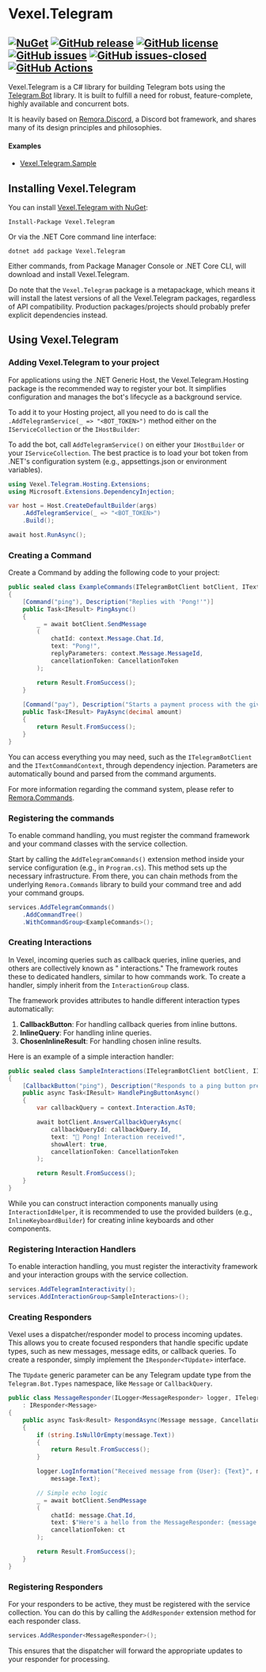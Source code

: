 # Vexel.Telegram

[![NuGet](https://img.shields.io/nuget/v/Vexel.Telegram.svg?style=plastic)](https://www.nuget.org/packages/Vexel.Telegram/)
[![GitHub release](https://img.shields.io/github/release/tcortega/Vexel.Telegram.svg)](https://GitHub.com/tcortega/Vexel.Telegram/releases/)
[![GitHub license](https://img.shields.io/github/license/tcortega/Vexel.Telegram.svg)](https://github.com/tcortega/Vexel.Telegram/blob/master/LICENSE)
[![GitHub issues](https://img.shields.io/github/issues/tcortega/Vexel.Telegram.svg)](https://GitHub.com/tcortega/Vexel.Telegram/issues/)
[![GitHub issues-closed](https://img.shields.io/github/issues-closed/tcortega/Vexel.Telegram.svg)](https://GitHub.com/tcortega/Vexel.Telegram/issues?q=is%3Aissue+is%3Aclosed)
[![GitHub Actions](https://github.com/tcortega/Vexel.Telegram/actions/workflows/build.yml/badge.svg)](https://github.com/tcortega/Vexel.Telegram/actions)
---

Vexel.Telegram is a C# library for building Telegram bots using
the [Telegram.Bot](https://github.com/TelegramBots/Telegram.Bot) library.
It is built to fulfill a need for robust, feature-complete, highly available and concurrent bots.

It is heavily based on [Remora.Discord](https://github.com/Remora/Remora.Discord), a Discord bot framework, and shares
many of its design principles and philosophies.

#### Examples

* [Vexel.Telegram.Sample](./samples/Vexel.Telegram.Sample)

## Installing Vexel.Telegram

You can install [Vexel.Telegram with NuGet](https://www.nuget.org/packages/Vexel.Telegram):

	Install-Package Vexel.Telegram

Or via the .NET Core command line interface:

	dotnet add package Vexel.Telegram

Either commands, from Package Manager Console or .NET Core CLI, will download and install Vexel.Telegram.

Do note that the `Vexel.Telegram` package is a metapackage, which means it will install the latest versions of all the
Vexel.Telegram packages, regardless of API compatibility. Production packages/projects should probably prefer explicit
dependencies
instead.

## Using Vexel.Telegram

### Adding Vexel.Telegram to your project

For applications using the .NET Generic Host, the Vexel.Telegram.Hosting package is the recommended way to register your
bot. It simplifies configuration and manages the bot's lifecycle as a background service.

To add it to your Hosting project, all you need to do is call the `.AddTelegramService(_ => "<BOT_TOKEN>")` method
either on the `IServiceCollection` or the `IHostBuilder`:

To add the bot, call `AddTelegramService()` on either your `IHostBuilder` or your `IServiceCollection`. The best
practice is to load your bot token from .NET's configuration system (e.g., appsettings.json or environment variables).

```csharp
using Vexel.Telegram.Hosting.Extensions;
using Microsoft.Extensions.DependencyInjection;

var host = Host.CreateDefaultBuilder(args)
	.AddTelegramService(_ => "<BOT_TOKEN>")
	.Build();

await host.RunAsync();
```

### Creating a Command

Create a Command by adding the following code to your project:

```csharp
public sealed class ExampleCommands(ITelegramBotClient botClient, ITextCommandContext context) : CommandGroup
{
	[Command("ping"), Description("Replies with 'Pong!'")]
	public Task<IResult> PingAsync() 
	{
		_ = await botClient.SendMessage
		(
			chatId: context.Message.Chat.Id,
			text: "Pong!",
			replyParameters: context.Message.MessageId,
			cancellationToken: CancellationToken
		);

		return Result.FromSuccess();
	}
	
	[Command("pay"), Description("Starts a payment process with the given amount")]
	public Task<IResult> PayAsync(decimal amount) 
	{
		return Result.FromSuccess();
	}
}
```

You can access everything you may need, such as the `ITelegramBotClient` and the `ITextCommandContext`, through
dependency injection. Parameters are automatically bound and parsed from the command arguments.

For more information regarding the command system, please refer
to [Remora.Commands](https://github.com/Remora/Remora.Commands).

### Registering the commands

To enable command handling, you must register the command framework and your command classes with the service
collection.

Start by calling the `AddTelegramCommands()` extension method inside your service configuration (e.g., in `Program.cs`).
This method sets up the necessary infrastructure. From there, you can chain methods from the underlying
`Remora.Commands`
library to build your command tree and add your command groups.

```csharp
services.AddTelegramCommands()
	.AddCommandTree()
	.WithCommandGroup<ExampleCommands>();
```

### Creating Interactions

In Vexel, incoming queries such as callback queries, inline queries, and others are collectively known as "
interactions." The framework routes these to dedicated handlers, similar to how commands work. To create a handler,
simply inherit from the `InteractionGroup` class.

The framework provides attributes to handle different interaction types automatically:

1. **CallbackButton**: For handling callback queries from inline buttons.
2. **InlineQuery**: For handling inline queries.
3. **ChosenInlineResult**: For handling chosen inline results.

Here is an example of a simple interaction handler:

```csharp
public sealed class SampleInteractions(ITelegramBotClient botClient, IInteractionContext context) : InteractionGroup
{
    [CallbackButton("ping"), Description("Responds to a ping button press")]
    public async Task<IResult> HandlePingButtonAsync()
    {
        var callbackQuery = context.Interaction.AsT0;

        await botClient.AnswerCallbackQueryAsync(
            callbackQueryId: callbackQuery.Id,
            text: "🏓 Pong! Interaction received!",
            showAlert: true,
            cancellationToken: CancellationToken
        );

        return Result.FromSuccess();
    }
}
```

While you can construct interaction components manually using `InteractionIdHelper`, it is recommended to use the
provided builders (e.g., `InlineKeyboardBuilder`) for creating inline keyboards and other components.

### Registering Interaction Handlers

To enable interaction handling, you must register the interactivity framework and your interaction groups with the
service collection.

```csharp
services.AddTelegramInteractivity();
services.AddInteractionGroup<SampleInteractions>();
```

### Creating Responders

Vexel uses a dispatcher/responder model to process incoming updates. This allows you to create focused responders that
handle specific update types, such as new messages, message edits, or callback queries. To create a responder, simply
implement the `IResponder<TUpdate>` interface.

The `TUpdate` generic parameter can be any Telegram update type from the `Telegram.Bot.Types` namespace, like `Message`
or
`CallbackQuery`.

```csharp
public class MessageResponder(ILogger<MessageResponder> logger, ITelegramBotClient botClient)
	: IResponder<Message>
{
	public async Task<Result> RespondAsync(Message message, CancellationToken ct = default)
	{
		if (string.IsNullOrEmpty(message.Text))
		{
			return Result.FromSuccess();
		}

		logger.LogInformation("Received message from {User}: {Text}", message.From?.Username ?? "Unknown User",
			message.Text);

		// Simple echo logic
		_ = await botClient.SendMessage
		(
			chatId: message.Chat.Id,
			text: $"Here's a hello from the MessageResponder: {message.Text}",
			cancellationToken: ct
		);

		return Result.FromSuccess();
	}
}
```

### Registering Responders

For your responders to be active, they must be registered with the service collection. You can do this by calling the
`AddResponder` extension method for each responder class.

```csharp
services.AddResponder<MessageResponder>();
```

This ensures that the dispatcher will forward the appropriate updates to your responder for processing.

